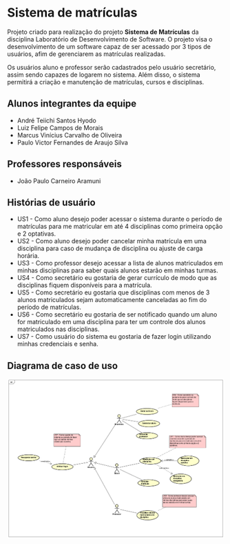 # Sistema de matrículas

Projeto criado para realização do projeto **Sistema de Matrículas** da disciplina Laboratório de Desenvolvimento de Software. O projeto visa o desenvolvimento de um software capaz de ser acessado por 3 tipos de usuários, afim de gerenciarem as matrículas realizadas.

Os usuários aluno e professor serão cadastrados pelo usuário secretário, assim sendo capazes de logarem no sistema. Além disso, o sistema permitirá a criação e manutenção de matrículas, cursos e disciplinas.

## Alunos integrantes da equipe

* André Teiichi Santos Hyodo
* Luiz Felipe Campos de Morais
* Marcus Vinícius Carvalho de Oliveira
* Paulo Victor Fernandes de Araujo Silva

## Professores responsáveis

* João Paulo Carneiro Aramuni

## Histórias de usuário

* US1 - Como aluno desejo poder acessar o sistema durante o período de matrículas para me matricular em até 4 disciplinas como primeira opção e 2 optativas.
* US2 - Como aluno desejo poder cancelar minha matrícula em uma disciplina para caso de mudança de disciplina ou ajuste de carga horária.
* US3 - Como professor desejo acessar a lista de alunos matriculados em minhas disciplinas para saber quais alunos estarão em minhas turmas.
* US4 - Como secretário eu gostaria de gerar currículo de modo que as disciplinas fiquem disponíveis para a matrícula.
* US5 - Como secretário eu gostaria que disciplinas com menos de 3 alunos matriculados sejam automaticamente canceladas ao fim do período de matrículas.
* US6 - Como secretário eu gostaria de ser notificado quando um aluno for matriculado em uma disciplina para ter um controle dos alunos matriculados nas disciplinas.
* US7 - Como usuário do sistema eu gostaria de fazer login utilizando minhas credenciais e senha.

## Diagrama de caso de uso

![Diagrama de Caso de Uso do Sistema de Matrículas](/Documentacao/Diagramas/caso_de_uso_sistema_de_matriculas.png "Diagrama de Caso de Uso do Sistema de Matrículas.")